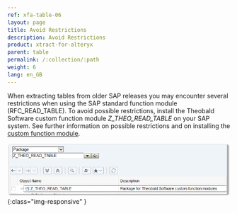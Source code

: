 ```yaml
---
ref: xfa-table-06
layout: page
title: Avoid Restrictions
description: Avoid Restrictions
product: xtract-for-alteryx
parent: table
permalink: /:collection/:path
weight: 6
lang: en_GB
---
```

When extracting tables from older SAP releases you may encounter several restrictions when using the SAP standard function module (RFC_READ_TABLE).
To avoid possible restrictions, install the Theobald Software custom function module *Z_THEO_READ_TABLE* on your SAP system. 
See further information on possible restrictions and on installing the [custom function module](../sap-customizing).

![Z_THEO_READ_TABLE](/img/content/Z_THEO_READ_TABLE.png){:class="img-responsive" }